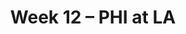 ---
layout: game
title: Week 12 – PHI at LA
season: 2024
game_id: 2024_12_PHI_LA
away_team: PHI
home_team: LA
---